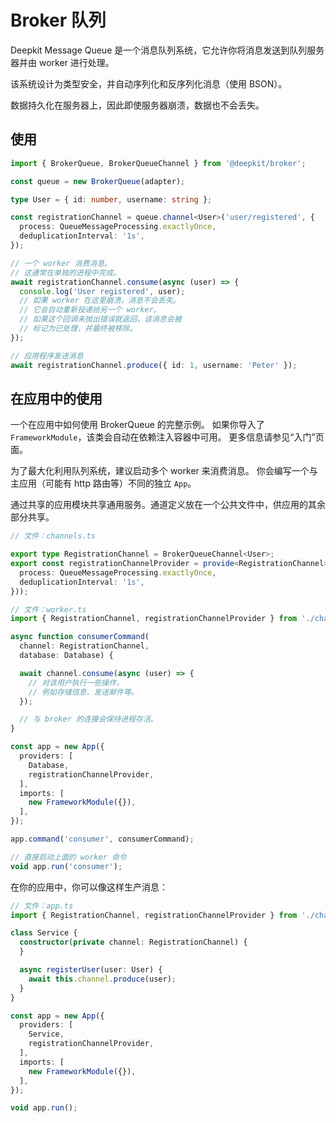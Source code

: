 # Broker 队列

Deepkit Message Queue 是一个消息队列系统，它允许你将消息发送到队列服务器并由 worker 进行处理。

该系统设计为类型安全，并自动序列化和反序列化消息（使用 BSON）。

数据持久化在服务器上，因此即使服务器崩溃，数据也不会丢失。

## 使用

```typescript
import { BrokerQueue, BrokerQueueChannel } from '@deepkit/broker';

const queue = new BrokerQueue(adapter);

type User = { id: number, username: string };

const registrationChannel = queue.channel<User>('user/registered', {
  process: QueueMessageProcessing.exactlyOnce,
  deduplicationInterval: '1s',
});
```

```typescript
// 一个 worker 消费消息。
// 这通常在单独的进程中完成。
await registrationChannel.consume(async (user) => {
  console.log('User registered', user);
  // 如果 worker 在这里崩溃，消息不会丢失。
  // 它会自动重新投递给另一个 worker。
  // 如果这个回调未抛出错误就返回，该消息会被
  // 标记为已处理，并最终被移除。
});

// 应用程序发送消息
await registrationChannel.produce({ id: 1, username: 'Peter' });
```

## 在应用中的使用

一个在应用中如何使用 BrokerQueue 的完整示例。
如果你导入了 `FrameworkModule`，该类会自动在依赖注入容器中可用。
更多信息请参见“入门”页面。

为了最大化利用队列系统，建议启动多个 worker 来消费消息。
你会编写一个与主应用（可能有 http 路由等）不同的独立 `App`。

通过共享的应用模块共享通用服务。通道定义放在一个公共文件中，供应用的其余部分共享。

```typescript
// 文件：channels.ts

export type RegistrationChannel = BrokerQueueChannel<User>;
export const registrationChannelProvider = provide<RegistrationChannel>((queue: BrokerQueue) => queue.channel<User>('user/registered', {
  process: QueueMessageProcessing.exactlyOnce,
  deduplicationInterval: '1s',
}));
```

```typescript
// 文件：worker.ts
import { RegistrationChannel, registrationChannelProvider } from './channels';

async function consumerCommand(
  channel: RegistrationChannel, 
  database: Database) {

  await channel.consume(async (user) => {
    // 对该用户执行一些操作，
    // 例如存储信息、发送邮件等。
  });

  // 与 broker 的连接会保持进程存活。
}

const app = new App({
  providers: [
    Database,
    registrationChannelProvider,
  ],
  imports: [
    new FrameworkModule({}),
  ],
});

app.command('consumer', consumerCommand);

// 直接启动上面的 worker 命令
void app.run('consumer');
```

在你的应用中，你可以像这样生产消息：

```typescript
// 文件：app.ts
import { RegistrationChannel, registrationChannelProvider } from './channels';

class Service {
  constructor(private channel: RegistrationChannel) {
  }

  async registerUser(user: User) {
    await this.channel.produce(user);
  }
}

const app = new App({
  providers: [
    Service,
    registrationChannelProvider,
  ],
  imports: [
    new FrameworkModule({}),
  ],
});

void app.run();
```